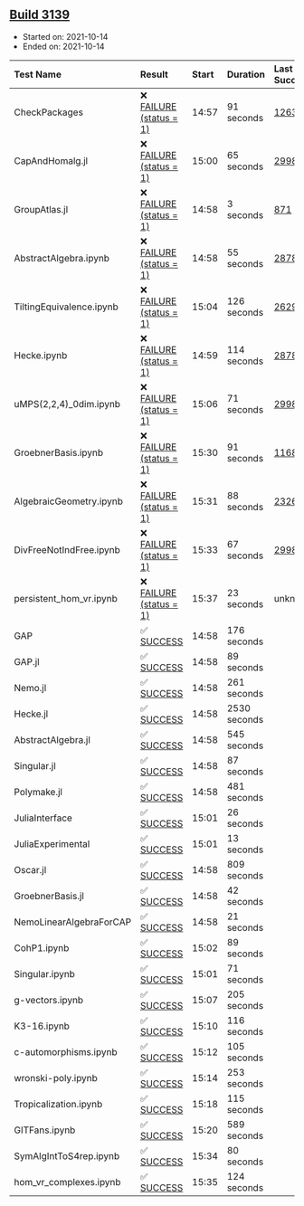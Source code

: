 ## [Build 3139](https://oscarci.mathematik.uni-kl.de/job/oscar-stable/3139/)

* Started on: 2021-10-14
* Ended on: 2021-10-14

| Test Name    | Result | Start | Duration | Last Success | First Failure |
|:-------------|:-------|:------|:---------|:-------------|:--------------|
| CheckPackages | ❌ [FAILURE (status = 1)](https://oscarci.mathematik.uni-kl.de/job/oscar-stable/3139/artifact/logs/build-3139/CheckPackages.log) | 14:57 | 91 seconds | [1263](https://oscarci.mathematik.uni-kl.de/job/oscar-stable/1263/) | [1264](https://oscarci.mathematik.uni-kl.de/job/oscar-stable/1264/) |
| CapAndHomalg.jl | ❌ [FAILURE (status = 1)](https://oscarci.mathematik.uni-kl.de/job/oscar-stable/3139/artifact/logs/build-3139/CapAndHomalg.jl.log) | 15:00 | 65 seconds | [2998](https://oscarci.mathematik.uni-kl.de/job/oscar-stable/2998/) | [2999](https://oscarci.mathematik.uni-kl.de/job/oscar-stable/2999/) |
| GroupAtlas.jl | ❌ [FAILURE (status = 1)](https://oscarci.mathematik.uni-kl.de/job/oscar-stable/3139/artifact/logs/build-3139/GroupAtlas.jl.log) | 14:58 | 3 seconds | [871](https://oscarci.mathematik.uni-kl.de/job/oscar-stable/871/) | [872](https://oscarci.mathematik.uni-kl.de/job/oscar-stable/872/) |
| AbstractAlgebra.ipynb | ❌ [FAILURE (status = 1)](https://oscarci.mathematik.uni-kl.de/job/oscar-stable/3139/artifact/logs/build-3139/AbstractAlgebra.ipynb.log) | 14:58 | 55 seconds | [2878](https://oscarci.mathematik.uni-kl.de/job/oscar-stable/2878/) | [2879](https://oscarci.mathematik.uni-kl.de/job/oscar-stable/2879/) |
| TiltingEquivalence.ipynb | ❌ [FAILURE (status = 1)](https://oscarci.mathematik.uni-kl.de/job/oscar-stable/3139/artifact/logs/build-3139/TiltingEquivalence.ipynb.log) | 15:04 | 126 seconds | [2629](https://oscarci.mathematik.uni-kl.de/job/oscar-stable/2629/) | [2630](https://oscarci.mathematik.uni-kl.de/job/oscar-stable/2630/) |
| Hecke.ipynb | ❌ [FAILURE (status = 1)](https://oscarci.mathematik.uni-kl.de/job/oscar-stable/3139/artifact/logs/build-3139/Hecke.ipynb.log) | 14:59 | 114 seconds | [2878](https://oscarci.mathematik.uni-kl.de/job/oscar-stable/2878/) | [2879](https://oscarci.mathematik.uni-kl.de/job/oscar-stable/2879/) |
| uMPS(2,2,4)_0dim.ipynb | ❌ [FAILURE (status = 1)](https://oscarci.mathematik.uni-kl.de/job/oscar-stable/3139/artifact/logs/build-3139/uMPS-2-2-4-_0dim.ipynb.log) | 15:06 | 71 seconds | [2998](https://oscarci.mathematik.uni-kl.de/job/oscar-stable/2998/) | [2999](https://oscarci.mathematik.uni-kl.de/job/oscar-stable/2999/) |
| GroebnerBasis.ipynb | ❌ [FAILURE (status = 1)](https://oscarci.mathematik.uni-kl.de/job/oscar-stable/3139/artifact/logs/build-3139/GroebnerBasis.ipynb.log) | 15:30 | 91 seconds | [1168](https://oscarci.mathematik.uni-kl.de/job/oscar-stable/1168/) | [1169](https://oscarci.mathematik.uni-kl.de/job/oscar-stable/1169/) |
| AlgebraicGeometry.ipynb | ❌ [FAILURE (status = 1)](https://oscarci.mathematik.uni-kl.de/job/oscar-stable/3139/artifact/logs/build-3139/AlgebraicGeometry.ipynb.log) | 15:31 | 88 seconds | [2326](https://oscarci.mathematik.uni-kl.de/job/oscar-stable/2326/) | [2327](https://oscarci.mathematik.uni-kl.de/job/oscar-stable/2327/) |
| DivFreeNotIndFree.ipynb | ❌ [FAILURE (status = 1)](https://oscarci.mathematik.uni-kl.de/job/oscar-stable/3139/artifact/logs/build-3139/DivFreeNotIndFree.ipynb.log) | 15:33 | 67 seconds | [2998](https://oscarci.mathematik.uni-kl.de/job/oscar-stable/2998/) | [2999](https://oscarci.mathematik.uni-kl.de/job/oscar-stable/2999/) |
| persistent_hom_vr.ipynb | ❌ [FAILURE (status = 1)](https://oscarci.mathematik.uni-kl.de/job/oscar-stable/3139/artifact/logs/build-3139/persistent_hom_vr.ipynb.log) | 15:37 | 23 seconds | unknown | unknown |
| GAP | ✅ [SUCCESS](https://oscarci.mathematik.uni-kl.de/job/oscar-stable/3139/artifact/logs/build-3139/GAP.log) | 14:58 | 176 seconds |  |  |
| GAP.jl | ✅ [SUCCESS](https://oscarci.mathematik.uni-kl.de/job/oscar-stable/3139/artifact/logs/build-3139/GAP.jl.log) | 14:58 | 89 seconds |  |  |
| Nemo.jl | ✅ [SUCCESS](https://oscarci.mathematik.uni-kl.de/job/oscar-stable/3139/artifact/logs/build-3139/Nemo.jl.log) | 14:58 | 261 seconds |  |  |
| Hecke.jl | ✅ [SUCCESS](https://oscarci.mathematik.uni-kl.de/job/oscar-stable/3139/artifact/logs/build-3139/Hecke.jl.log) | 14:58 | 2530 seconds |  |  |
| AbstractAlgebra.jl | ✅ [SUCCESS](https://oscarci.mathematik.uni-kl.de/job/oscar-stable/3139/artifact/logs/build-3139/AbstractAlgebra.jl.log) | 14:58 | 545 seconds |  |  |
| Singular.jl | ✅ [SUCCESS](https://oscarci.mathematik.uni-kl.de/job/oscar-stable/3139/artifact/logs/build-3139/Singular.jl.log) | 14:58 | 87 seconds |  |  |
| Polymake.jl | ✅ [SUCCESS](https://oscarci.mathematik.uni-kl.de/job/oscar-stable/3139/artifact/logs/build-3139/Polymake.jl.log) | 14:58 | 481 seconds |  |  |
| JuliaInterface | ✅ [SUCCESS](https://oscarci.mathematik.uni-kl.de/job/oscar-stable/3139/artifact/logs/build-3139/JuliaInterface.log) | 15:01 | 26 seconds |  |  |
| JuliaExperimental | ✅ [SUCCESS](https://oscarci.mathematik.uni-kl.de/job/oscar-stable/3139/artifact/logs/build-3139/JuliaExperimental.log) | 15:01 | 13 seconds |  |  |
| Oscar.jl | ✅ [SUCCESS](https://oscarci.mathematik.uni-kl.de/job/oscar-stable/3139/artifact/logs/build-3139/Oscar.jl.log) | 14:58 | 809 seconds |  |  |
| GroebnerBasis.jl | ✅ [SUCCESS](https://oscarci.mathematik.uni-kl.de/job/oscar-stable/3139/artifact/logs/build-3139/GroebnerBasis.jl.log) | 14:58 | 42 seconds |  |  |
| NemoLinearAlgebraForCAP | ✅ [SUCCESS](https://oscarci.mathematik.uni-kl.de/job/oscar-stable/3139/artifact/logs/build-3139/NemoLinearAlgebraForCAP.log) | 14:58 | 21 seconds |  |  |
| CohP1.ipynb | ✅ [SUCCESS](https://oscarci.mathematik.uni-kl.de/job/oscar-stable/3139/artifact/logs/build-3139/CohP1.ipynb.log) | 15:02 | 89 seconds |  |  |
| Singular.ipynb | ✅ [SUCCESS](https://oscarci.mathematik.uni-kl.de/job/oscar-stable/3139/artifact/logs/build-3139/Singular.ipynb.log) | 15:01 | 71 seconds |  |  |
| g-vectors.ipynb | ✅ [SUCCESS](https://oscarci.mathematik.uni-kl.de/job/oscar-stable/3139/artifact/logs/build-3139/g-vectors.ipynb.log) | 15:07 | 205 seconds |  |  |
| K3-16.ipynb | ✅ [SUCCESS](https://oscarci.mathematik.uni-kl.de/job/oscar-stable/3139/artifact/logs/build-3139/K3-16.ipynb.log) | 15:10 | 116 seconds |  |  |
| c-automorphisms.ipynb | ✅ [SUCCESS](https://oscarci.mathematik.uni-kl.de/job/oscar-stable/3139/artifact/logs/build-3139/c-automorphisms.ipynb.log) | 15:12 | 105 seconds |  |  |
| wronski-poly.ipynb | ✅ [SUCCESS](https://oscarci.mathematik.uni-kl.de/job/oscar-stable/3139/artifact/logs/build-3139/wronski-poly.ipynb.log) | 15:14 | 253 seconds |  |  |
| Tropicalization.ipynb | ✅ [SUCCESS](https://oscarci.mathematik.uni-kl.de/job/oscar-stable/3139/artifact/logs/build-3139/Tropicalization.ipynb.log) | 15:18 | 115 seconds |  |  |
| GITFans.ipynb | ✅ [SUCCESS](https://oscarci.mathematik.uni-kl.de/job/oscar-stable/3139/artifact/logs/build-3139/GITFans.ipynb.log) | 15:20 | 589 seconds |  |  |
| SymAlgIntToS4rep.ipynb | ✅ [SUCCESS](https://oscarci.mathematik.uni-kl.de/job/oscar-stable/3139/artifact/logs/build-3139/SymAlgIntToS4rep.ipynb.log) | 15:34 | 80 seconds |  |  |
| hom_vr_complexes.ipynb | ✅ [SUCCESS](https://oscarci.mathematik.uni-kl.de/job/oscar-stable/3139/artifact/logs/build-3139/hom_vr_complexes.ipynb.log) | 15:35 | 124 seconds |  |  |
